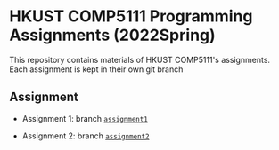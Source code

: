 # HKUST COMP5111 Programming Assignments (2022Spring)

This repository contains materials of HKUST COMP5111's assignments. Each assignment is kept in their own git branch

## Assignment

- Assignment 1: branch [`assignment1`](../../tree/assignment1)

- Assignment 2: branch [`assignment2`](../../tree/assignment2)

  

